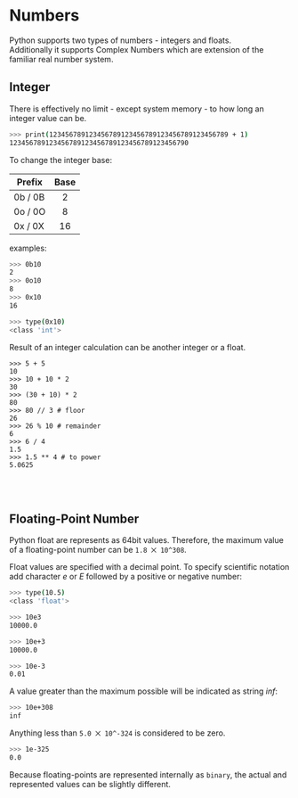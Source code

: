 # Numbers

Python supports two types of numbers - integers and floats.
<br>
Additionally it supports Complex Numbers which are extension of the familiar real number system.

## Integer
There is effectively no limit - except system memory - to how long an integer value can be.

```bash
>>> print(123456789123456789123456789123456789123456789 + 1)
123456789123456789123456789123456789123456790
``` 

To change the integer base:

| Prefix        | Base |
| ------------- |:----:|
| 0b / 0B       | 2    |
| 0o / 0O       | 8    |
| 0x / 0X       | 16   |

examples:

```bash
>>> 0b10
2
>>> 0o10
8
>>> 0x10
16

>>> type(0x10)
<class 'int'>
```

Result of an integer calculation can be another integer or a float.

```
>>> 5 + 5
10
>>> 10 + 10 * 2 
30
>>> (30 + 10) * 2
80
>>> 80 // 3 # floor
26
>>> 26 % 10 # remainder
6
>>> 6 / 4
1.5
>>> 1.5 ** 4 # to power
5.0625
```

<br />
<br />

## Floating-Point Number

Python float are represents as 64bit values. Therefore, the maximum value of a floating-point number can be ```1.8 ⨉ 10^308```. <br />

Float values are specified with a decimal point. 
To specify scientific notation add character *e* or *E* followed by a positive or negative number:

```bash
>>> type(10.5)
<class 'float'>

>>> 10e3
10000.0

>>> 10e+3
10000.0

>>> 10e-3
0.01
```

A value greater than the maximum possible will be indicated as string *inf*:

```bash
>>> 10e+308
inf
```

Anything less than ```5.0 ⨉ 10^-324``` is considered to be zero.

```bash
>>> 1e-325
0.0
```

Because floating-points are represented internally as ```binary```, the actual and represented values can be slightly different.

